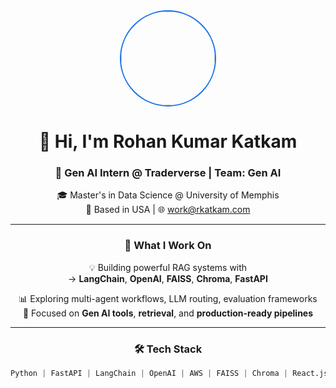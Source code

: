 <!-- Center Everything -->
<div align="center">

<img src="https://i.postimg.cc/bvTGCVc1/Stock-Market-DP-Youtube.jpg" width="150" style="border-radius: 50%; border: 2px solid #1a73e8;" />

# 🙌 Hi, I'm Rohan Kumar Katkam  
### 🚀 Gen AI Intern @ Traderverse | Team: Gen AI

🎓 Master's in Data Science @ University of Memphis  
📍 Based in USA | 🌐 work@rkatkam.com

---

### 🧠 What I Work On

💡 Building powerful RAG systems with  
→ **LangChain**, **OpenAI**, **FAISS**, **Chroma**, **FastAPI**

📊 Exploring multi-agent workflows, LLM routing, evaluation frameworks  
🧪 Focused on **Gen AI tools**, **retrieval**, and **production-ready pipelines**

---

### 🛠️ Tech Stack

```python
Python | FastAPI | LangChain | OpenAI | AWS | FAISS | Chroma | React.js | HTML/CSS/JS | SQL | Power BI | R
